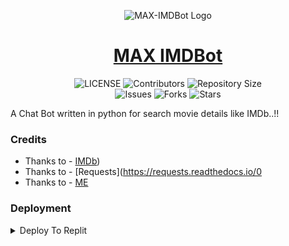 <p align="center">
<img style="width:100px; height:100px;" src="Icon.png" alt="MAX-IMDBot Logo">
</p>

<h1 align="center">
<a href="https://github.com/MAXPy-IND/MAX-IMDBot">MAX IMDBot</a>
</h1>

<p align="center">
    <img src="https://img.shields.io/github/license/MAXPy-IND/MAX-IMDBot?style=for-the-badge&logo=appveyor" alt="LICENSE">
    <img src="https://img.shields.io/github/contributors/MAXPy-IND/MAX-IMDBot?style=for-the-badge&logo=appveyor" alt="Contributors">
    <img src="https://img.shields.io/github/repo-size/MAXPy-IND/MAX-IMDBot?style=for-the-badge&logo=appveyor" alt="Repository Size"> <br>
    <img src="https://img.shields.io/github/issues/MAXPy-IND/MAX-IMDBot?style=for-the-badge&logo=appveyor" alt="Issues">
    <img src="https://img.shields.io/github/forks/MAXPy-IND/MAX-IMDBot?style=for-the-badge&logo=appveyor" alt="Forks">
    <img src="https://img.shields.io/github/stars/MAXPy-IND/MAX-IMDBot?style=for-the-badge&logo=appveyor" alt="Stars">
</p>

A Chat Bot written in python for search movie details like IMDb..!!


### Credits

- Thanks to - [IMDb](http://www.imdb.com/))
- Thanks to - [Requests](https://requests.readthedocs.io/0
- Thanks to - [ME](https://github.com/MAXPy-IND)


### Deployment

<details><summary>Deploy To Replit</summary>
<p>
<br>
<a href="https://heroku.com/deploy?template=https://github.com/PR0FESS0R-99/Midukki-RoBoT">
  <img style="width:100px; height:100px;" src="Replit.png" alt="Deploy">
</a>
</p>
</details>
